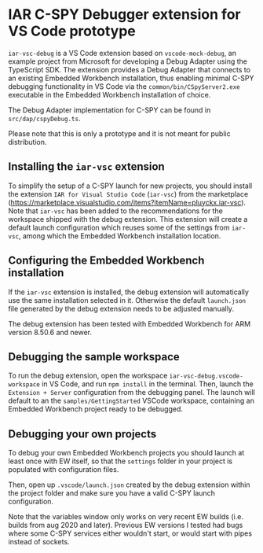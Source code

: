 # IAR C-SPY Debugger extension for VS Code prototype

`iar-vsc-debug` is a VS Code extension based on `vscode-mock-debug`, an example project
from Microsoft for developing a Debug Adapter using the TypeScript SDK.
The extension provides a Debug Adapter that connects to an existing Embedded Workbench installation,
thus enabling minimal C-SPY debugging functionality in VS Code via the `common/bin/CSpyServer2.exe` executable
in the Embedded Workbench installation of choice.

The Debug Adapter implementation for C-SPY can be found in `src/dap/cspyDebug.ts`.

Please note that this is only a prototype and it is not meant for public distribution.

## Installing the `iar-vsc` extension

To simplify the setup of a C-SPY launch for new projects, you should install the extension
`IAR for Visual Studio Code` (`iar-vsc`) from the marketplace (https://marketplace.visualstudio.com/items?itemName=pluyckx.iar-vsc).
Note that `iar-vsc` has been added to the recommendations for the workspace shipped with the debug extension.
This extension will create a default launch configuration which reuses some of the settings from `iar-vsc`, among which the
Embedded Workbench installation location.

## Configuring the Embedded Workbench installation

If the `iar-vsc` extension is installed, the debug extension will automatically use the same installation selected in it.
Otherwise the default `launch.json` file generated by the debug extension needs to be adjusted manually.

The debug extension has been tested with Embedded Workbench for ARM version 8.50.6 and newer.

## Debugging the sample workspace

To run the debug extension, open the workspace `iar-vsc-debug.vscode-workspace` in VS Code, and run `npm install` in the terminal.
Then, launch the `Extension + Server` configuration from the debugging panel.
The launch will default to an the `samples/GettingStarted` VSCode workspace, containing an
Embedded Workbench project ready to be debugged.

## Debugging your own projects

To debug your own Embedded Workbench projects you should launch at least once with EW itself, so that
the `settings` folder in your project is populated with configuration files.

Then, open up `.vscode/launch.json` created by the debug extension within the project folder and make sure
you have a valid C-SPY launch configuration.

Note that the variables window only works on very recent EW builds (i.e. builds from aug 2020 and later).
Previous EW versions I tested had bugs where some C-SPY services either wouldn't start, or would start with pipes
instead of sockets.
